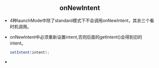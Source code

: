 <h2 style="text-align:center">onNewIntent</h2>

- 4种launchMode中除了standard模式下不会调用onNewIntent，其余三个看时机调用。

- onNewIntent中必须重新设置intent,否则后面的getIntent()会得到旧的intent。

  ```java
  setIntent(intent);
  ```

- 
